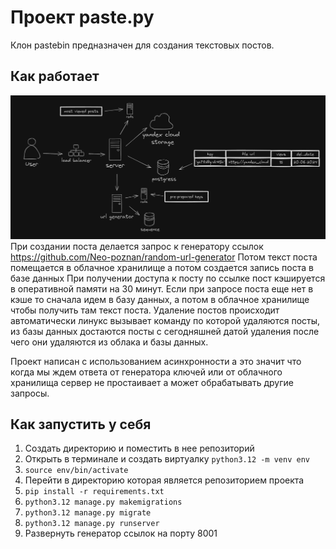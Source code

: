 # Проект paste.py 


Клон pastebin предназначен для создания текстовых постов. 

## Как работает
![alt text](projectscheme.png)
При создании поста делается запрос к генератору ссылок https://github.com/Neo-poznan/random-url-generator
Потом текст поста помещается в облачное хранилище а потом создается запись поста в базе данных
При получении доступа к посту по ссылке пост кэшируется в оперативной памяти на 30 минут. 
Если при запросе поста еще нет в кэше то сначала идем в базу данных, а потом в облачное хранилище чтобы получить там текст поста.
Удаление постов происходит автоматически линукс вызывает команду по которой удаляются посты, из базы данных достаются посты с сегодняшней датой удаления после чего они удаляются из облака и базы данных. 

Проект написан с использованием асинхронности а это значит что когда мы ждем ответа от генератора ключей или от облачного хранилища
сервер не простаивает а может обрабатывать другие запросы.

## Как запустить у себя
1. Создать директорию и поместить в нее репозиторий
2. Открыть в терминале и создать виртуалку `python3.12 -m venv env`
3. `source env/bin/activate`
4. Перейти в директорию которая является репозиторием проекта
5. `pip install -r requirements.txt`
6. `python3.12 manage.py makemigrations`
7. `python3.12 manage.py migrate`
8. `python3.12 manage.py runserver`
9. Развернуть генератор ссылок на порту 8001

